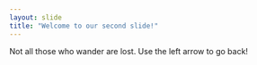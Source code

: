 ```yaml
---
layout: slide
title: "Welcome to our second slide!"
---
```

Not all those who wander are lost.
Use the left arrow to go back!
